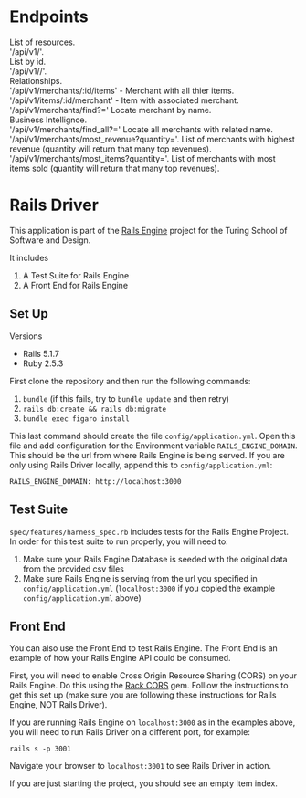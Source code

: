# Endpoints

List of resources.   
'/api/v1/<resource>'.   
List by id.   
'/api/v1/<resource>/<id>'.  
Relationships.   
'/api/v1/merchants/:id/items' - Merchant with all thier items.   
'/api/v1/items/:id/merchant' - Item with associated merchant.   
'/api/v1/merchants/find?<attribute>=<value>' Locate merchant by name.  
Business Intellignce.    
'/api/v1/merchants/find_all?<attribute>=<value>' Locate all merchants with related name.  
'/api/v1/merchants/most_revenue?quantity=<value>'. List of merchants with highest revenue (quantity will return that many top revenues).   
'/api/v1/merchants/most_items?quantity=<value>'. List of merchants with most items sold  (quantity will return that many top revenues).   
  
  


# Rails Driver

This application is part of the [Rails Engine](https://backend.turing.io/module3/projects/rails_engine) project for the Turing School of Software and Design.

It includes

1. A Test Suite for Rails Engine
1. A Front End for Rails Engine

## Set Up

Versions
- Rails 5.1.7
- Ruby 2.5.3

First clone the repository and then run the following commands:

1. `bundle` (if this fails, try to `bundle update` and then retry)
1. `rails db:create && rails db:migrate`
1. `bundle exec figaro install`

This last command should create the file `config/application.yml`. Open this file and add configuration for the Environment variable `RAILS_ENGINE_DOMAIN`. This should be the url from where Rails Engine is being served. If you are only using Rails Driver locally, append this to `config/application.yml`:

```
RAILS_ENGINE_DOMAIN: http://localhost:3000
```

## Test Suite

`spec/features/harness_spec.rb` includes tests for the Rails Engine Project. In order for this test suite to run properly, you will need to:

1. Make sure your Rails Engine Database is seeded with the original data from the provided csv files
1. Make sure Rails Engine is serving from the url you specified in `config/application.yml` (`localhost:3000` if you copied 
the example `config/application.yml` above)

## Front End

You can also use the Front End to test Rails Engine. The Front End is an example of how your Rails Engine API could be consumed. 

First, you will need to enable Cross Origin Resource Sharing (CORS) on your Rails Engine. Do this using the [Rack CORS](https://github.com/cyu/rack-cors) gem. Folllow the instructions to get this set up (make sure you are following these instructions for Rails Engine, NOT Rails Driver).

If you are running Rails Engine on `localhost:3000` as in the examples above, you will need to run Rails Driver on a different port, for example:

```
rails s -p 3001
```

Navigate your browser to `localhost:3001` to see Rails Driver in action.

If you are just starting the project, you should see an empty Item index.
